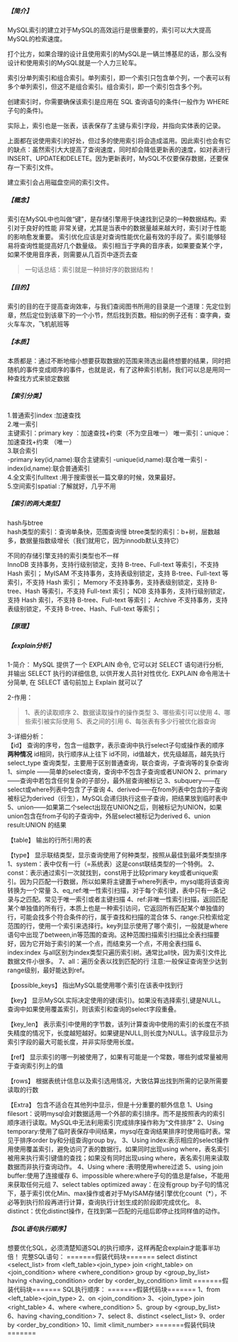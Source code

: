 ##### 【简介】
MySQL索引的建立对于MySQL的高效运行是很重要的，索引可以大大提高MySQL的检索速度。

打个比方，如果合理的设计且使用索引的MySQL是一辆兰博基尼的话，那么没有设计和使用索引的MySQL就是一个人力三轮车。

索引分单列索引和组合索引。单列索引，即一个索引只包含单个列，一个表可以有多个单列索引，但这不是组合索引。组合索引，即一个索引包含多个列。

创建索引时，你需要确保该索引是应用在	SQL 查询语句的条件(一般作为 WHERE 子句的条件)。

实际上，索引也是一张表，该表保存了主键与索引字段，并指向实体表的记录。

上面都在说使用索引的好处，但过多的使用索引将会造成滥用。因此索引也会有它的缺点：虽然索引大大提高了查询速度，同时却会降低更新表的速度，如对表进行INSERT、UPDATE和DELETE。因为更新表时，MySQL不仅要保存数据，还要保存一下索引文件。

建立索引会占用磁盘空间的索引文件。

##### 【概念】
索引在MySQL中也叫做“键”，是存储引擎用于快速找到记录的一种数据结构。索引对于良好的性能
   非常关键，尤其是当表中的数据量越来越大时，索引对于性能的影响愈发重要。
   索引优化应该是对查询性能优化最有效的手段了。索引能够轻易将查询性能提高好几个数量级。
   索引相当于字典的音序表，如果要查某个字，如果不使用音序表，则需要从几百页中逐页去查
>一句话总结：索引就是一种排好序的数据结构！ 

##### 【目的】
索引的目的在于提高查询效率，与我们查阅图书所用的目录是一个道理：先定位到章，然后定位到该章下的一个小节，然后找到页数。相似的例子还有：查字典，查火车车次，飞机航班等

##### 【本质】
本质都是：通过不断地缩小想要获取数据的范围来筛选出最终想要的结果，同时把随机的事件变成顺序的事件，也就是说，有了这种索引机制，我们可以总是用同一种查找方式来锁定数据

##### 【索引分类】
1.普通索引index :加速查找  
2.唯一索引   
    主键索引：primary key ：加速查找+约束（不为空且唯一）
    唯一索引：unique：加速查找+约束 （唯一）  
3.联合索引  
    -primary key(id,name):联合主键索引
    -unique(id,name):联合唯一索引
    -index(id,name):联合普通索引  
4.全文索引fulltext :用于搜索很长一篇文章的时候，效果最好。  
5.空间索引spatial :了解就好，几乎不用

##### 【索引的两大类型】
 hash与btree  
 hash类型的索引：查询单条快，范围查询慢
 btree类型的索引：b+树，层数越多，数据量指数级增长（我们就用它，因为innodb默认支持它）
   
 不同的存储引擎支持的索引类型也不一样    
 InnoDB 支持事务，支持行级别锁定，支持 B-tree、Full-text 等索引，不支持 Hash 索引；
 MyISAM 不支持事务，支持表级别锁定，支持 B-tree、Full-text 等索引，不支持 Hash 索引；
 Memory 不支持事务，支持表级别锁定，支持 B-tree、Hash 等索引，不支持 Full-text 索引；
 NDB 支持事务，支持行级别锁定，支持 Hash 索引，不支持 B-tree、Full-text 等索引；
 Archive 不支持事务，支持表级别锁定，不支持 B-tree、Hash、Full-text 等索引；       
 
 
 ##### 【原理】
 
 ##### 【explain分析】
1-简介：
MySQL 提供了一个 EXPLAIN 命令, 它可以对 SELECT 语句进行分析, 并输出 SELECT 执行的详细信息, 以供开发人员针对性优化.
EXPLAIN 命令用法十分简单, 在 SELECT 语句前加上 Explain 就可以了
    
2-作用：
  >1、表的读取顺序 
  >2、数据读取操作的操作类型 
  >3、哪些索引可以使用 
  >4、哪些索引被实际使用 
  >5、表之间的引用 
  >6、每张表有多少行被优化器查询
    
3-详细分析：    
【id】	查询的序号，包含一组数字，表示查询中执行select子句或操作表的顺序
**两种情况**
id相同，执行顺序从上往下
id不同，id值越大，优先级越高，越先执行
select_type	查询类型，主要用于区别普通查询，联合查询，子查询等的复杂查询
1、simple ——简单的select查询，查询中不包含子查询或者UNION
2、primary ——查询中若包含任何复杂的子部分，最外层查询被标记
3、subquery——在select或where列表中包含了子查询
4、derived——在from列表中包含的子查询被标记为derived（衍生），MySQL会递归执行这些子查询，把结果放到临时表中
5、union——如果第二个select出现在UNION之后，则被标记为UNION，如果union包含在from子句的子查询中，外层select被标记为derived
6、union result:UNION 的结果

【table】	输出的行所引用的表

【type】	显示联结类型，显示查询使用了何种类型，按照从最佳到最坏类型排序
1、system：表中仅有一行（=系统表）这是const联结类型的一个特例。
2、const：表示通过索引一次就找到，const用于比较primary key或者unique索引。因为只匹配一行数据，所以如果将主键置于where列表中，mysql能将该查询转换为一个常量
3、eq_ref:唯一性索引扫描，对于每个索引键，表中只有一条记录与之匹配。常见于唯一索引或者主键扫描
4、ref:非唯一性索引扫描，返回匹配某个单独值的所有行，本质上也是一种索引访问，它返回所有匹配某个单独值的行，可能会找多个符合条件的行，属于查找和扫描的混合体
5、range:只检索给定范围的行，使用一个索引来选择行。key列显示使用了哪个索引，一般就是where语句中出现了between,in等范围的查询。这种范围扫描索引扫描比全表扫描要好，因为它开始于索引的某一个点，而结束另一个点，不用全表扫描
6、index:index 与all区别为index类型只遍历索引树。通常比all快，因为索引文件比数据文件小很多。
7、all：遍历全表以找到匹配的行
注意:一般保证查询至少达到range级别，最好能达到ref。

【possible_keys】	指出MySQL能使用哪个索引在该表中找到行

【key】	显示MySQL实际决定使用的键(索引)。如果没有选择索引,键是NULL。查询中如果使用覆盖索引，则该索引和查询的select字段重叠。

【key_len】	表示索引中使用的字节数，该列计算查询中使用的索引的长度在不损失精度的情况下，长度越短越好。如果键是NULL,则长度为NULL。该字段显示为索引字段的最大可能长度，并非实际使用长度。

【ref】	显示索引的哪一列被使用了，如果有可能是一个常数，哪些列或常量被用于查询索引列上的值

【rows】	根据表统计信息以及索引选用情况，大致估算出找到所需的记录所需要读取的行数

【Extra】	包含不适合在其他列中显示，但是十分重要的额外信息
1、Using filesort：说明mysql会对数据适用一个外部的索引排序。而不是按照表内的索引顺序进行读取。MySQL中无法利用索引完成排序操作称为“文件排序”
2、Using temporary:使用了临时表保存中间结果，mysql在查询结果排序时使用临时表。常见于排序order by和分组查询group by。
3、Using index:表示相应的select操作用使用覆盖索引，避免访问了表的数据行。如果同时出现using where，表名索引被用来执行索引键值的查找；如果没有同时出现using where，表名索引用来读取数据而非执行查询动作。
4、Using where :表明使用where过滤
5、using join buffer:使用了连接缓存
6、impossible where:where子句的值总是false，不能用来获取任何元组
7、select tables optimized away：在没有group by子句的情况下，基于索引优化Min、max操作或者对于MyISAM存储引擎优化count（*），不必等到执行阶段再进行计算，查询执行计划生成的阶段即完成优化。
8、distinct：优化distinct操作，在找到第一匹配的元组后即停止找同样值的动作。

##### 【SQL语句执行顺序】
想要优化SQL，必须清楚知道SQL的执行顺序，这样再配合explain才能事半功倍！
完整SQL语句：
=======假装代码块=======
select distinct 
        <select_list>
from
    <left_table><join_type>
join <right_table> on <join_condition>
where
    <where_condition>
group by
    <group_by_list>
having
    <having_condition>
order by
    <order_by_condition>
limit <limit number>
=======假装代码块=======
SQL执行顺序：
=======假装代码块=======
1、from <left_table><join_type>
2、on <join_condition>
3、<join_type> join <right_table>
4、where <where_condition>
5、group by <group_by_list>
6、having <having_condition>
7、select
8、distinct <select_list>
9、order by <order_by_condition>
10、limit <limit_number>
=======假装代码块=======
